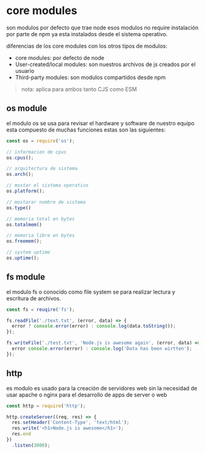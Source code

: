 # core modules

son modulos por defecto que trae node esos modulos no require instalación por parte de npm ya esta instalados desde el sistema operativo.

diferencias de los core modules con los otros tipos de modulos:
- core modules: por defecto de node
- User-created/local modules: son nuestros archivos de js creados por el usuario
- Third-party modules: son modulos compartidos desde npm

> nota: aplica para ambos tanto CJS como ESM

## os module

el modulo os se usa para revisar el hardware y software de nuestro equipo esta compuesto de muchas funciones estas son las siguientes:

``` js
const os = require('os');

// informacion de cpus
os.cpus();

// arquitectura de sistema
os.arch();

// mostar el sistema operativo
os.platform();

// mostarar nombre de sistema
os.type()

// memoria total en bytes
os.totalmem()

// memoria libre en bytes
os.freemem();

// system uptime
os.uptime();
```

## fs module

el modulo fs o conocido como file system se para realizar lectura y escritura de archivos.

``` js
const fs = reuqire('fs');

fs.readFile('./text.txt', (error, data) => {
  error ? console.error(error) : console.log(data.toString());
});

fs.writeFile('./test.txt', 'Node.js is awesome again', (error, data) => {
  error console.error(error) : console.log('Data has been wirtten');
});
```

## http

es modulo es usado para la creación de servidores web sin la necesidad de usar apache o nginx para el desarrollo de apps de server o web

``` js
const http = require('http');

http.createServer((req, res) => {
  res.setHeader('Content-Type', 'text/html');
  res.write('<h1>Node.js is awesome</h1>');
  res.end
})
  .listen(3000);
```